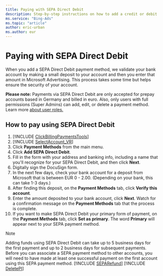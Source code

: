 ```yaml
---
title: Paying with SEPA Direct Debit
description: Step-by-step instructions on how to add a credit or debit card, PayPal account, check or bank transfer, Boleto Bancário, SEPA Direct Debit, and virtual bank account.
ms.service: "Bing-Ads"
ms.topic: "article"
author: eric-urban
ms.author: eur
---
```


# Paying with SEPA Direct Debit

When you add a SEPA Direct Debit payment method, we validate your bank account by making a small deposit to your account and then you enter that amount in Microsoft Advertising. This process takes some time but helps ensure the security of your account.

**Please note:**  Payments via SEPA Direct Debit are only accepted for prepay accounts based in Germany and billed in euro. Also, only users with full permissions (Super Admins) can add, edit, or delete a payment method. Learn more [about user roles.](./hlp_BA_CONC_SSUserRoles.md)

## How to pay using SEPA Direct Debit

1. [!INCLUDE [ClickBillingPaymentsTools](./includes/ClickBillingPaymentsTools.md)]
1. [!INCLUDE [SelectAccount_VR](./includes/SelectAccount_VR.md)]
1. Click **Payment Methods** from the main menu.
1. Click **Add SEPA Direct Debit**.
1. Fill in the form with your address and banking info, including a name that you'll recognize for your SEPA Direct Debit, and then click **Next**.
1. Digitally sign the DocuSign form.
1. In the next few days, check your bank account for a deposit from Microsoft that is between EUR 0 - 2.00. (Depending on your bank, this can take 1-3 days.)
1. After finding this deposit, on the **Payment Methods** tab, click **Verify this account**.
1. Enter the amount deposited to your bank account, click **Next**. Watch for a confirmation message on the **Payment Methods** tab that the process is complete.
1. If you want to make SEPA Direct Debit your primary form of payment, on the **Payment Methods** tab, click **Set as primary**.        The word **Primary** will appear next to your SEPA payment method.

> [!NOTE]
> Adding funds using SEPA Direct Debit can take up to 5 business days for the first payment and up to 2 business days for subsequent payments.
> Before you can associate a SEPA payment method to other accounts, you will need to have made at least one successful payment on the first account using this SEPA payment method.
> [!INCLUDE [SEPARefund](./includes/SEPARefund.md)]
> [!INCLUDE [DeletePI](./includes/DeletePI.md)]


